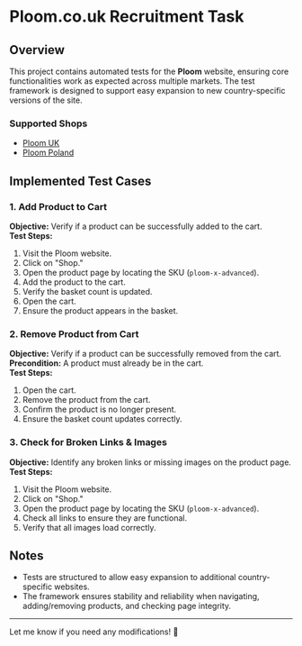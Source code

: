
# Ploom.co.uk Recruitment Task  

## Overview  
This project contains automated tests for the **Ploom** website, ensuring core functionalities work as expected across multiple markets. The test framework is designed to support easy expansion to new country-specific versions of the site.  

### Supported Shops  
- [Ploom UK](https://www.ploom.co.uk/en)  
- [Ploom Poland](https://www.ploom.pl/pl)  

## Implemented Test Cases  

### **1. Add Product to Cart**  
**Objective:** Verify if a product can be successfully added to the cart.  
**Test Steps:**  
1. Visit the Ploom website.  
2. Click on "Shop."  
3. Open the product page by locating the SKU (`ploom-x-advanced`).  
4. Add the product to the cart.  
5. Verify the basket count is updated.  
6. Open the cart.  
7. Ensure the product appears in the basket.  

### **2. Remove Product from Cart**  
**Objective:** Verify if a product can be successfully removed from the cart.  
**Precondition:** A product must already be in the cart.  
**Test Steps:**  
1. Open the cart.  
2. Remove the product from the cart.  
3. Confirm the product is no longer present.  
4. Ensure the basket count updates correctly.  

### **3. Check for Broken Links & Images**  
**Objective:** Identify any broken links or missing images on the product page.  
**Test Steps:**  
1. Visit the Ploom website.  
2. Click on "Shop."  
3. Open the product page by locating the SKU (`ploom-x-advanced`).  
4. Check all links to ensure they are functional.  
5. Verify that all images load correctly.  

## Notes  
- Tests are structured to allow easy expansion to additional country-specific websites.  
- The framework ensures stability and reliability when navigating, adding/removing products, and checking page integrity.  

---  
Let me know if you need any modifications! 🚀
